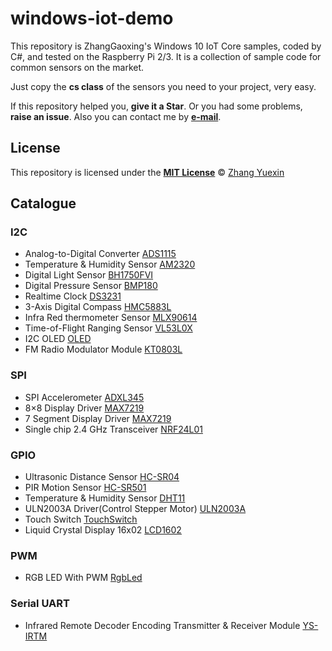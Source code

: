 # windows-iot-demo
This repository is ZhangGaoxing's Windows 10 IoT Core samples, coded by C#, and tested on the Raspberry Pi 2/3. It is a collection of sample code for common sensors on the market.

Just copy the **cs class** of the sensors you need to your project, very easy.

If this repository helped you, **give it a Star**. Or you had some problems, **raise an issue**. Also you can contact me by **[e-mail](mailto:zhangyuexin121@live.cn)**.

## License
This repository is licensed under the [__MIT License__](https://github.com/ZhangGaoxing/windows-iot-demo/tree/master/LICENSE) © [Zhang Yuexin](https://zhangyue.xin)

## Catalogue
### I2C
* Analog-to-Digital Converter [ADS1115](https://github.com/ZhangGaoxing/windows-iot-demo/tree/master/src/ADS1115)
* Temperature & Humidity Sensor [AM2320](https://github.com/ZhangGaoxing/windows-iot-demo/tree/master/src/AM2320)
* Digital Light Sensor [BH1750FVI](https://github.com/ZhangGaoxing/windows-iot-demo/tree/master/src/BH1750FVI)
* Digital Pressure Sensor [BMP180](https://github.com/ZhangGaoxing/windows-iot-demo/tree/master/src/BMP180)
* Realtime Clock [DS3231](https://github.com/ZhangGaoxing/windows-iot-demo/tree/master/src/DS3231)
* 3-Axis Digital Compass [HMC5883L](https://github.com/ZhangGaoxing/windows-iot-demo/tree/master/src/HMC5883L)
* Infra Red thermometer Sensor [MLX90614](https://github.com/ZhangGaoxing/windows-iot-demo/tree/master/src/MLX90614)
* Time-of-Flight Ranging Sensor [VL53L0X](https://github.com/ZhangGaoxing/windows-iot-demo/tree/master/src/VL53L0X)
* I2C OLED [OLED](https://github.com/ZhangGaoxing/windows-iot-demo/tree/master/src/OLED)
* FM Radio Modulator Module [KT0803L](https://github.com/ZhangGaoxing/windows-iot-demo/tree/master/src/KT0803L)

### SPI
* SPI Accelerometer [ADXL345](https://github.com/ZhangGaoxing/windows-iot-demo/tree/master/src/ADXL345)
* 8×8 Display Driver [MAX7219](https://github.com/ZhangGaoxing/windows-iot-demo/tree/master/src/MAX7219)
* 7 Segment Display Driver [MAX7219](https://github.com/ZhangGaoxing/windows-iot-demo/tree/master/src/MAX7219_7Segment)
* Single chip 2.4 GHz Transceiver [NRF24L01](https://github.com/ZhangGaoxing/windows-iot-demo/tree/master/src/NRF24L01)

### GPIO
* Ultrasonic Distance Sensor [HC-SR04](https://github.com/ZhangGaoxing/windows-iot-demo/tree/master/src/HC_SR04)
* PIR Motion Sensor [HC-SR501](https://github.com/ZhangGaoxing/windows-iot-demo/tree/master/src/HC_SR501)
* Temperature & Humidity Sensor [DHT11](https://github.com/ZhangGaoxing/windows-iot-demo/tree/master/src/DHT11)
* ULN2003A Driver(Control Stepper Motor) [ULN2003A](https://github.com/ZhangGaoxing/windows-iot-demo/tree/master/src/ULN2003A)
* Touch Switch [TouchSwitch](https://github.com/ZhangGaoxing/windows-iot-demo/tree/master/src/TouchSwitch)
* Liquid Crystal Display 16x02 [LCD1602](https://github.com/ZhangGaoxing/windows-iot-demo/tree/master/src/LCD1602)

### PWM
* RGB LED With PWM [RgbLed](https://github.com/ZhangGaoxing/windows-iot-demo/tree/master/src/RgbLed)

### Serial UART
* Infrared Remote Decoder Encoding Transmitter & Receiver Module [YS-IRTM](https://github.com/ZhangGaoxing/windows-iot-demo/tree/master/src/IRTM)
